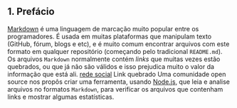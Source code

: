 ## 1. Prefácio

[Markdown](https://pt.wikipedia.org/wiki/Markdown) é uma linguagem de marcação
muito popular entre os programadores. É usada em muitas plataformas que
manipulam texto (GitHub, fórum, blogs e etc), e é muito comum encontrar arquivos
com este formato em qualquer repositório (começando pelo tradicional
`README.md`).
Os arquivos `Markdown` normalmente contém _links_ que muitas vezes estão
quebrados, ou que já não são válidos e isso prejudica muito o valor da
informação que está ali.
[rede social](https://alinesanqueza.github.io/SAP004-social-network/src/) Link quebrado
Uma comunidade open source nos propôs criar uma ferramenta, usando
[Node.js](https://nodejs.org/), que leia e analise arquivos no formatos
`Markdown`, para verificar os arquivos que contenham links e mostrar algumas
estatísticas.